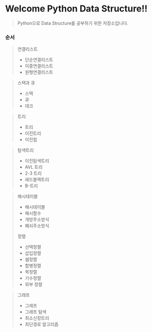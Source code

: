 # Welcome Python Data Structure!!  
> Python으로 Data Structure를 공부하기 위한 저장소입니다.


### 순서 
> 연결리스트 
> - 단순연결리스트
> - 이중연결리스트 
> - 원형연결리스트

> 스택과 큐
> - 스택
> - 큐
> - 데크

> 트리 
> - 트리
> - 이진트리 
> - 이진힙

> 탐색트리 
> - 이진탐색트리
> - AVL 트리
>  - 2-3 트리
>  - 레드블랙트리
>  - B-트리
 
>해시테이블
> - 해시테이블
> - 해시함수 
> - 개방주소방식
> - 폐쇠주소방식
>
>정렬
> - 선택정렬
> - 삽입정렬
> - 쉡정렬
> - 합병정렬
> - 퀵정렬
> - 기수정렬
> - 외부 정렬

> 그래프
> - 그래프 
> - 그래프 탐색
> - 최소신장트리
> - 최단경로 알고리즘
